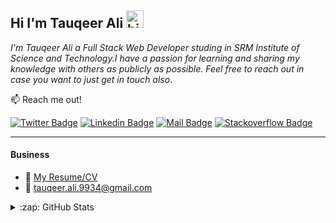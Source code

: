 ## Hi I'm Tauqeer Ali <img src="https://user-images.githubusercontent.com/1303154/88677602-1635ba80-d120-11ea-84d8-d263ba5fc3c0.gif" width="28px" alt="hi">

*I'm Tauqeer Ali a Full Stack Web Developer studing in SRM Institute of Science and Technology.I have a passion for learning and sharing my knowledge with others as publicly as possible. Feel free to reach out in case you want to just get in touch also*.


:mailbox: Reach me out!

[![Twitter Badge](https://img.shields.io/badge/-@Twitter-1ca0f1?style=flat&labelColor=1ca0f1&logo=twitter&logoColor=white&link=https://twitter.com/tauqeerali01)](https://twitter.com/tauqeerali01)  [![Linkedin Badge](https://img.shields.io/badge/-Linkedin-0e76a8?style=flat&labelColor=0e76a8&logo=linkedin&logoColor=white)](https://www.linkedin.com/in/tauqeer-ali-288a27190/) [![Mail Badge](https://img.shields.io/badge/-Instagram-e84393?style=flat&labelColor=e84393&logo=instagram&logoColor=white)](https://www.instagram.com/___tauqeer_ali___/) [![Stackoverflow Badge](https://img.shields.io/badge/Stack_Overflow-FE7A16?style=flat&logo=stack-overflow&logoColor=white)](https://stackexchange.com/users/21062494/tauqeer-ali)

---

#### Business
- :paperclip: [My Resume/CV](https://github.com/tauqeerali1/tauqeerali1.github.io/blob/main/assets/Tauqeer_Ali_Resume.pdf)
- :email: [tauqeer.ali.9934@gmail.com](tauqeer.ali.9934@gmail.com)

 <details>
  <summary>:zap: GitHub Stats</summary>

  <img src="https://github-readme-stats.vercel.app/api?username=tauqeerali1&show_icons=true&theme=chartreuse-dark" alt="GitHub Stats" align="center" width="48%" />
  <img src="https://github-readme-stats.vercel.app/api/top-langs/?username=tauqeerali1&layout=compact&theme=chartreuse-dark&langs_count=6" alt="GitHub Top-Langs" align="center" width="40%" />

  <br/>
</details>

</details>
</details>




